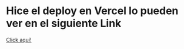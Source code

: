 <h1>Hice el deploy en Vercel lo pueden ver en el siguiente Link</h1>
<a href="https://hamburguesas-extremas.vercel.app/">Click aquí!</a>